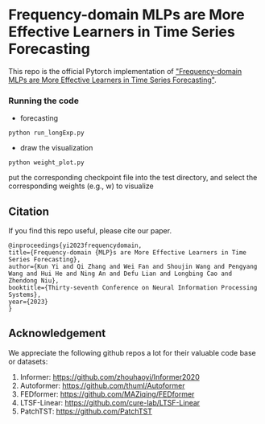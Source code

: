 # Frequency-domain MLPs are More Effective Learners in Time Series Forecasting

This repo is the official Pytorch implementation of ["Frequency-domain MLPs are More Effective Learners in Time Series Forecasting"](https://arxiv.org/pdf/2311.06184.pdf).

### Running the code
- forecasting

`python run_longExp.py`

- draw the visualization

`python weight_plot.py`

put the corresponding checkpoint file into the test directory, and select the corresponding weights (e.g., w) to visualize


## Citation

If you find this repo useful, please cite our paper. 

```
@inproceedings{yi2023frequencydomain,
title={Frequency-domain {MLP}s are More Effective Learners in Time Series Forecasting},
author={Kun Yi and Qi Zhang and Wei Fan and Shoujin Wang and Pengyang Wang and Hui He and Ning An and Defu Lian and Longbing Cao and Zhendong Niu},
booktitle={Thirty-seventh Conference on Neural Information Processing Systems},
year={2023}
}
```

## Acknowledgement

We appreciate the following github repos a lot for their valuable code base or datasets:

1. Informer: https://github.com/zhouhaoyi/Informer2020
2. Autoformer: https://github.com/thuml/Autoformer
3. FEDformer: https://github.com/MAZiqing/FEDformer
4. LTSF-Linear: https://github.com/cure-lab/LTSF-Linear
5. PatchTST: https://github.com/PatchTST
